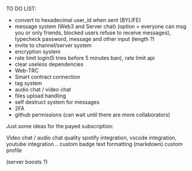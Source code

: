 TO DO LIST:

- convert to hexadecimal user_id when sent (BYLIFE)
- message system (Web3 and Server chat) (option = everyone can msg you or only friends, blocked users refuse to receive messages), typecheck password, message and other input (length ?)
- invite to channel/server system
- encryption system
- rate limit login(5 tries before 5 minutes ban), rate limit api
- clear useless dependencies
- Web-TRC 
- Smart contract connection
- tag system
- audio chat / video chat
- files upload handling  
- self destruct system for messages
- 2FA
- github permissions (can wait until there are more collaborators)

Just some ideas for the payed subscription:

   Video chat / audio chat quality
   spotify integration, vscode integration, youtube integration ..
   custom badge 
   text formatting (markdown)
   custom profile
   
(server boosts ?)
